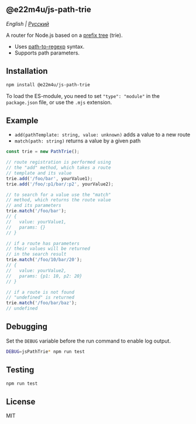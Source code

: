 ## @e22m4u/js-path-trie

*English | [Русский](./README-ru.md)*

A router for Node.js based on
a [prefix tree](https://en.wikipedia.org/wiki/Trie) (trie).

- Uses [path-to-regexp](https://github.com/pillarjs/path-to-regexp) syntax.
- Supports path parameters.

## Installation

```bash
npm install @e22m4u/js-path-trie
```

To load the ES-module, you need to set `"type": "module"`
in the `package.json` file, or use the `.mjs` extension.

## Example

- `add(pathTemplate: string, value: unknown)` adds a value to a new route
- `match(path: string)` returns a value by a given path

```js
const trie = new PathTrie();

// route registration is performed using
// the "add" method, which takes a route
// template and its value
trie.add('/foo/bar', yourValue1);
trie.add('/foo/:p1/bar/:p2', yourValue2);

// to search for a value use the "match"
// method, which returns the route value
// and its parameters
trie.match('/foo/bar');
// {
//   value: yourValue1,
//   params: {}
// }

// if a route has parameters
// their values will be returned
// in the search result
trie.match('/foo/10/bar/20');
// {
//   value: yourValue2,
//   params: {p1: 10, p2: 20}
// }

// if a route is not found
// "undefined" is returned
trie.match('/foo/bar/baz');
// undefined
```

## Debugging

Set the `DEBUG` variable before the run command to enable log output.

```bash
DEBUG=jsPathTrie* npm run test
```

## Testing

```bash
npm run test
```

## License

MIT
